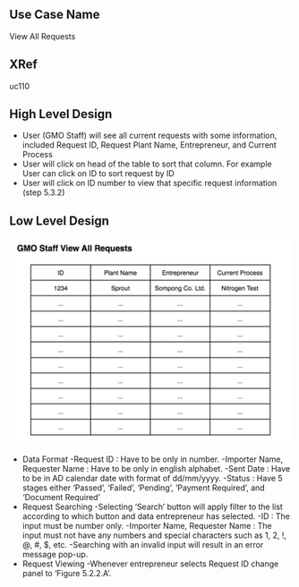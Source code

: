 Use Case Name
-------------
View All Requests

XRef
----
uc110

High Level Design
-----------------
* User (GMO Staff) will see all current requests with some information, included Request ID, Request Plant Name, Entrepreneur, and Current Process
* User will click on head of the table to sort that column. For example User can click on ID to sort request by ID
* User will click on ID number to view that specific request information (step 5.3.2)

Low Level Design
----------------

![Screenshot](images/ds111-ViewAllrequest.png)

* Data Format
		-Request ID : Have to be only in number.
		-Importer Name, Requester Name : Have to be only in english alphabet.
		-Sent Date : Have to be in AD calendar date with format of dd/mm/yyyy.
		-Status : Have 5 stages either ‘Passed’, ‘Failed’, ‘Pending’, ‘Payment Required’, and ‘Document Required’
* Request Searching
  -Selecting ‘Search’ button will apply filter to the list according to which button and data entrepreneur has selected.
	-ID : The input must be number only.
	-Importer Name, Requester Name : The input must not have any numbers and special characters such as 1, 2, !, @, #, $, etc.
  -Searching with an invalid input will result in an error message pop-up.
* Request Viewing
	-Whenever entrepreneur selects Request ID change panel to ‘Figure 5.2.2.A’.
